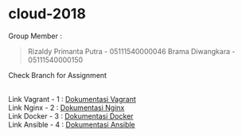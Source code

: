 # cloud-2018

Group Member :
>Rizaldy Primanta Putra - 05111540000046
>Brama Diwangkara - 05111540000150

Check Branch for Assignment

<br>
		Link Vagrant - 1 : <a href="https://docs.google.com/document/d/1SRv1cg1ULWmcL0hHxZp77hrcgi1uTjm2jD3etBNSlx8/edit">Dokumentasi Vagrant</a>
		<br>
		Link Nginx - 2 : <a href="https://github.com/hackazer/cloud-2018/tree/master/Vagrant/Modul%201"> Dokumentasi Nginx</a>
		<br>
		Link Docker - 3 : <a href="https://github.com/hackazer/cloud-2018/tree/master/Docker">Dokumentasi Docker</a>
		<br>
		Link Ansible - 4 : <a href="https://github.com/hackazer/cloud-2018/tree/master/Ansible">Dokumentasi Ansible</a>
